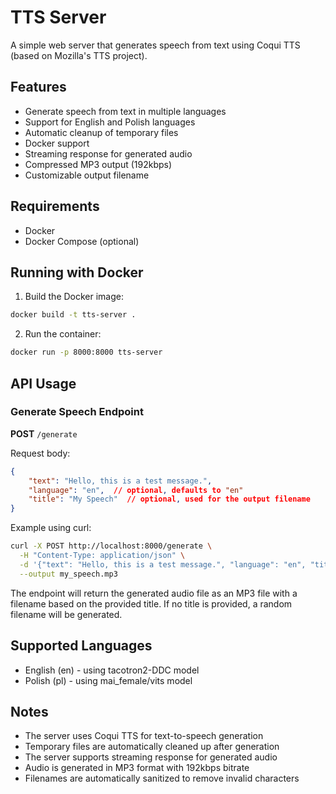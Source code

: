 # TTS Server

A simple web server that generates speech from text using Coqui TTS (based on Mozilla's TTS project).

## Features

- Generate speech from text in multiple languages
- Support for English and Polish languages
- Automatic cleanup of temporary files
- Docker support
- Streaming response for generated audio
- Compressed MP3 output (192kbps)
- Customizable output filename

## Requirements

- Docker
- Docker Compose (optional)

## Running with Docker

1. Build the Docker image:
```bash
docker build -t tts-server .
```

2. Run the container:
```bash
docker run -p 8000:8000 tts-server
```

## API Usage

### Generate Speech Endpoint

**POST** `/generate`

Request body:
```json
{
    "text": "Hello, this is a test message.",
    "language": "en",  // optional, defaults to "en"
    "title": "My Speech"  // optional, used for the output filename
}
```

Example using curl:
```bash
curl -X POST http://localhost:8000/generate \
  -H "Content-Type: application/json" \
  -d '{"text": "Hello, this is a test message.", "language": "en", "title": "My Speech"}' \
  --output my_speech.mp3
```

The endpoint will return the generated audio file as an MP3 file with a filename based on the provided title. If no title is provided, a random filename will be generated.

## Supported Languages

- English (en) - using tacotron2-DDC model
- Polish (pl) - using mai_female/vits model

## Notes

- The server uses Coqui TTS for text-to-speech generation
- Temporary files are automatically cleaned up after generation
- The server supports streaming response for generated audio
- Audio is generated in MP3 format with 192kbps bitrate
- Filenames are automatically sanitized to remove invalid characters